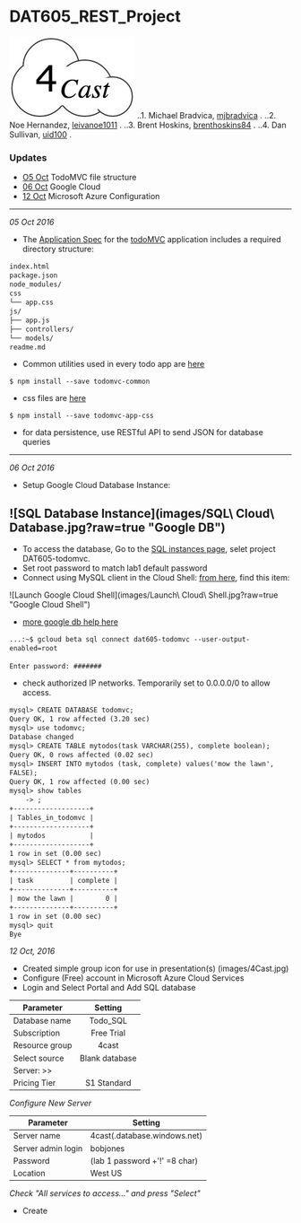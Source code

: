 # DAT605_REST_Project

![4cast_graphic](images/4Cast.jpg)
..1. Michael Bradvica,  [mjbradvica](https://github.com/mjbradvica) .
..2. Noe Hernandez, [leivanoe1011](https://github.com/leivanoe1011) .
..3. Brent Hoskins, [brenthoskins84](https://github.com/brenthoskins84) . 
..4. Dan Sullivan, [uid100](https://github.com/uid100) .

### Updates
* [O5 Oct](#05Oct) TodoMVC file structure
* [06 Oct](#06Oct) Google Cloud
* [12 Oct](#12Oct) Microsoft Azure Configuration

---
<a name="05Oct">*05 Oct 2016*</a>
* The [Application Spec](https://github.com/tastejs/todomvc/blob/master/app-spec.md) for the [todoMVC](todomvc.com) application includes a required directory structure:
```
index.html
package.json
node_modules/
css
└── app.css
js/
├── app.js
├── controllers/
└── models/
readme.md
```
* Common utilities used in every todo app are [here](https://github.com/tastejs/todomvc-common)
```
$ npm install --save todomvc-common
```
* css files are [here](https://github.com/tastejs/todomvc-app-css)
```
$ npm install --save todomvc-app-css
```
* for data persistence, use RESTful API to send JSON for database queries

---
<a name="06Oct">*06 Oct 2016*</a>
* Setup Google Cloud Database Instance:

![SQL Database Instance](images/SQL\ Cloud\ Database.jpg?raw=true "Google DB")
---
* To access the database, Go to the [SQL instances page](https://console.cloud.google.com/projectselector/sql/instances?_ga=1.226861209.544085363.1475456239), selet project DAT605-todomvc.
* Set root password to match lab1 default password
* Connect using MySQL client in the Cloud Shell:  [from here](https://console.cloud.google.com/home/dashboard?project=causal-calculus-145618&_ga=1.230524056.544085363.1475456239), find this item:

![Launch Google Cloud Shell](images/Launch\ Cloud\ Shell.jpg?raw=true "Google Cloud Shell")

* [more google db help here](https://cloud.google.com/sql/docs/quickstart)
```
...:~$ gcloud beta sql connect dat605-todomvc --user-output-enabled=root

Enter password: #######
```
* check authorized IP networks.
Temporarily set to 0.0.0.0/0 to allow access.
```
mysql> CREATE DATABASE todomvc;
Query OK, 1 row affected (3.20 sec)
mysql> use todomvc;
Database changed
mysql> CREATE TABLE mytodos(task VARCHAR(255), complete boolean);
Query OK, 0 rows affected (0.02 sec)
mysql> INSERT INTO mytodos (task, complete) values('mow the lawn', FALSE);
Query OK, 1 row affected (0.00 sec)
mysql> show tables
    -> ;
+-------------------+
| Tables_in_todomvc |
+-------------------+
| mytodos           |
+-------------------+
1 row in set (0.00 sec)
mysql> SELECT * from mytodos;
+--------------+----------+
| task         | complete |
+--------------+----------+
| mow the lawn |        0 |
+--------------+----------+
1 row in set (0.00 sec)
mysql> quit
Bye
```

<a name="12Oct">*12 Oct, 2016*</a>
* Created simple group icon for use in presentation(s) (images/4Cast.jpg)
* Configure (Free) account in Microsoft Azure Cloud Services
* Login and Select Portal and Add SQL database

| Parameter          | Setting                |
|--------------------|:----------------------:|
| Database name      | Todo_SQL               |
| Subscription       | Free Trial             |
| Resource group     | 4cast                  |
| Select source      | Blank database         |
| Server: >>         |                        |
| Pricing Tier       | S1 Standard            |
*Configure New Server*

| Parameter          | Setting                      |
|--------------------|------------------------------|
| Server name        | 4cast(.database.windows.net) |
| Server admin login | bobjones                     |
| Password           | (lab 1 password +'!' =8 char)|
| Location           | West US                      |

*Check "All services to access..." and press "Select"*
* Create
